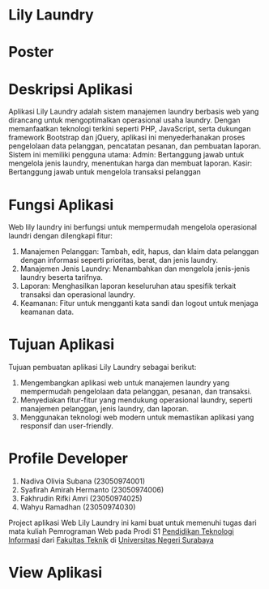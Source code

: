 # Lily Laundry

# Poster



# Deskripsi Aplikasi
Aplikasi Lily Laundry adalah sistem manajemen laundry berbasis web yang dirancang untuk mengoptimalkan operasional usaha laundry. Dengan memanfaatkan teknologi terkini seperti PHP, JavaScript, serta dukungan framework Bootstrap dan jQuery, aplikasi ini menyederhanakan proses pengelolaan data pelanggan, pencatatan pesanan, dan pembuatan laporan. Sistem ini memiliki pengguna utama:
Admin: Bertanggung jawab untuk mengelola jenis laundry, menentukan harga dan membuat laporan.
Kasir: Bertanggung jawab untuk mengelola transaksi pelanggan

# Fungsi Aplikasi
Web lily laundry ini berfungsi untuk mempermudah mengelola operasional laundri dengan dilengkapi fitur:
1. Manajemen Pelanggan: Tambah, edit, hapus, dan klaim data pelanggan dengan informasi seperti prioritas, berat, dan jenis laundry.
2. Manajemen Jenis Laundry: Menambahkan dan mengelola jenis-jenis laundry beserta tarifnya. 
3. Laporan: Menghasilkan laporan keseluruhan atau spesifik terkait transaksi dan operasional laundry. 
4. Keamanan: Fitur untuk mengganti kata sandi dan logout untuk menjaga keamanan data.


# Tujuan Aplikasi
Tujuan pembuatan aplikasi Lily Laundry sebagai berikut: 
1. Mengembangkan aplikasi web untuk manajemen laundry yang mempermudah pengelolaan data pelanggan, pesanan, dan transaksi.
2. Menyediakan fitur-fitur yang mendukung operasional laundry, seperti manajemen pelanggan, jenis laundry, dan laporan.
3. Menggunakan teknologi web modern untuk memastikan aplikasi yang responsif dan user-friendly. 


# Profile Developer

1. Nadiva Olivia Subana     (23050974001)
2. Syafirah Amirah Hermanto (23050974006)
3. Fakhrudin Rifki Amri     (23050974025)
4. Wahyu Ramadhan           (23050974030)

Project aplikasi Web Lily Laundry ini kami buat untuk memenuhi tugas dari mata kuliah Pemrograman Web pada Prodi S1 [Pendidikan Teknologi Informasi](https://pendidikan-ti.ft.unesa.ac.id/) dari [Fakultas Teknik](https://ft.unesa.ac.id/) di [Universitas Negeri Surabaya](https://unesa.ac.id/)

# View Aplikasi










